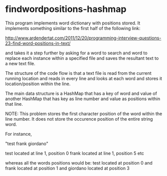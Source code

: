 # findwordpositions-hashmap
 
This program implements word dictionary with positions stored. It implements something similar to the
first half of the following link:
 
http://www.ardendertat.com/2011/12/20/programming-interview-questions-23-find-word-positions-in-text/

and takes it a step further by asking for a word to search and word to replace each instance within a
specified file and saves the resultant text to a new text file.

The structure of the code flow is that a text file is read from the current running location and reads
in every line and looks at each word and stores it location/position within the line.

The main data structure is a HashMap that has a key of word and value of another HashMap that has key
as line number and value as positions within that line.

NOTE: This problem stores the first character position of the word within the line number.
It does not store the occurence position of the entire string word.

For instance,

"test frank giordano" 

test located at line 1, position 0
frank located at line 1, position 5
etc

whereas all the words positions would be:
test located at position 0 and frank located at position 1 and giordano located at position 3
